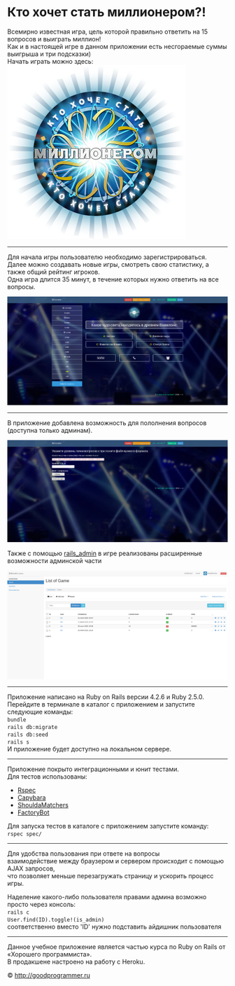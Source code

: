 Кто хочет стать миллионером?!
======

Всемирно известная игра, цель которой правильно ответить на 15 вопросов и выиграть миллион!  
Как и в настоящей игре в данном приложении есть несгораемые суммы выигрыша и три подсказки)  
Начать играть можно здесь:  
[![Игра](app/assets/images/logo.png "перейти на сайт")](http://tdwmillion.herokuapp.com)   
___

Для начала игры пользователю необходимо зарегистрироваться.  
Далее можно создавать новые игры, смотреть свою статистику, а также общий рейтинг игроков.  
Одна игра длится 35 минут, в течение которых нужно ответить на все вопросы.

![скрин игры](/public/game_screen.png "Экран игры")
___

В приложение добавлена возможность для пололнения вопросов (доступна только админам).  

![скрин загрузки вопросов](/public/add_question.png "")  

Также с помощью [rails_admin](https://github.com/sferik/rails_admin) в игре реализованы расширенные возможности админской части
 
![панель админа](/public/admin.png "")  
___

Приложение написано на Ruby on Rails версии 4.2.6 и Ruby 2.5.0.  
Перейдите в терминале в каталог с приложением и запустите следующие команды:  
`bundle`  
`rails db:migrate`  
`rails db:seed`  
`rails s`  
И приложение будет доступно на локальном сервере.
___

Приложение покрыто интеграционными и юнит тестами.  
Для тестов использованы:
* [Rspec](https://github.com/rspec/rspec-rails)
* [Capybara](https://github.com/teamcapybara/capybara)
* [ShouldaMatchers](https://github.com/thoughtbot/shoulda-matchers)
* [FactoryBot](https://github.com/thoughtbot/factory_bot_rails)  

Для запуска тестов в каталоге с приложением запустите команду:  
`rspec spec/`  
___

Для удобства пользования при ответе на вопросы  
взаимодействие между браузером и сервером происходит с помощью AJAX запросов,  
что позволяет меньше перезагружать страницу и ускорить процесс игры.

Наделение какого-либо пользователя правами админа возможно просто через консоль:  
`rails c`  
`User.find(ID).toggle!(is_admin)`  
соответственно вместо 'ID' нужно подставить айдишник пользователя  
___

Данное учебное приложение является частью курса по Ruby on Rails от «Хорошего программиста».  
В продакшене настроено на работу с Heroku.

© http://goodprogrammer.ru
